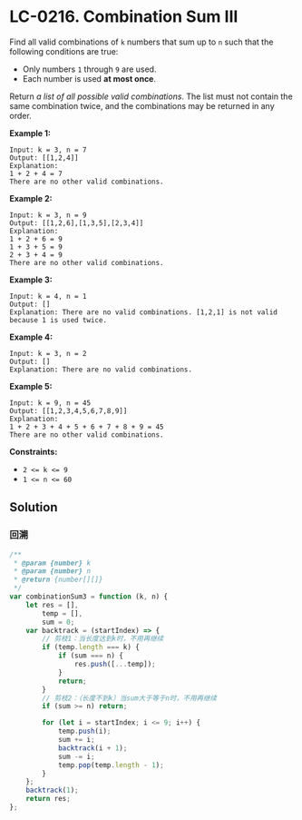 # LC-0216. Combination Sum III

Find all valid combinations of `k` numbers that sum up to `n` such that the following conditions are true:

-   Only numbers `1` through `9` are used.
-   Each number is used **at most once**.

Return _a list of all possible valid combinations_. The list must not contain the same combination twice, and the combinations may be returned in any order.

**Example 1:**

```
Input: k = 3, n = 7
Output: [[1,2,4]]
Explanation:
1 + 2 + 4 = 7
There are no other valid combinations.
```

**Example 2:**

```
Input: k = 3, n = 9
Output: [[1,2,6],[1,3,5],[2,3,4]]
Explanation:
1 + 2 + 6 = 9
1 + 3 + 5 = 9
2 + 3 + 4 = 9
There are no other valid combinations.
```

**Example 3:**

```
Input: k = 4, n = 1
Output: []
Explanation: There are no valid combinations. [1,2,1] is not valid because 1 is used twice.
```

**Example 4:**

```
Input: k = 3, n = 2
Output: []
Explanation: There are no valid combinations.
```

**Example 5:**

```
Input: k = 9, n = 45
Output: [[1,2,3,4,5,6,7,8,9]]
Explanation:
1 + 2 + 3 + 4 + 5 + 6 + 7 + 8 + 9 = 45
There are no other valid combinations.
```

**Constraints:**

-   `2 <= k <= 9`
-   `1 <= n <= 60`

## Solution

### 回溯

```javascript
/**
 * @param {number} k
 * @param {number} n
 * @return {number[][]}
 */
var combinationSum3 = function (k, n) {
    let res = [],
        temp = [],
        sum = 0;
    var backtrack = (startIndex) => {
        // 剪枝1：当长度达到k时，不用再继续
        if (temp.length === k) {
            if (sum === n) {
                res.push([...temp]);
            }
            return;
        }
        // 剪枝2：（长度不到k）当sum大于等于n时，不用再继续
        if (sum >= n) return;

        for (let i = startIndex; i <= 9; i++) {
            temp.push(i);
            sum += i;
            backtrack(i + 1);
            sum -= i;
            temp.pop(temp.length - 1);
        }
    };
    backtrack(1);
    return res;
};
```
